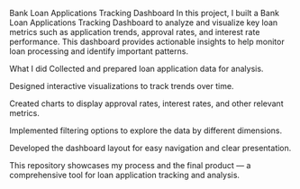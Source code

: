 Bank Loan Applications Tracking Dashboard
In this project, I built a Bank Loan Applications Tracking Dashboard to analyze and visualize key loan metrics such as application trends, approval rates, and interest rate performance. This dashboard provides actionable insights to help monitor loan processing and identify important patterns.

What I did
Collected and prepared loan application data for analysis.

Designed interactive visualizations to track trends over time.

Created charts to display approval rates, interest rates, and other relevant metrics.

Implemented filtering options to explore the data by different dimensions.

Developed the dashboard layout for easy navigation and clear presentation.

This repository showcases my process and the final product — a comprehensive tool for loan application tracking and analysis.
